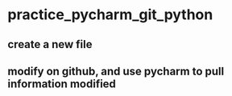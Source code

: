 # practice_pycharm_git_python
## create a new file
## modify on github, and use pycharm to pull information modified
